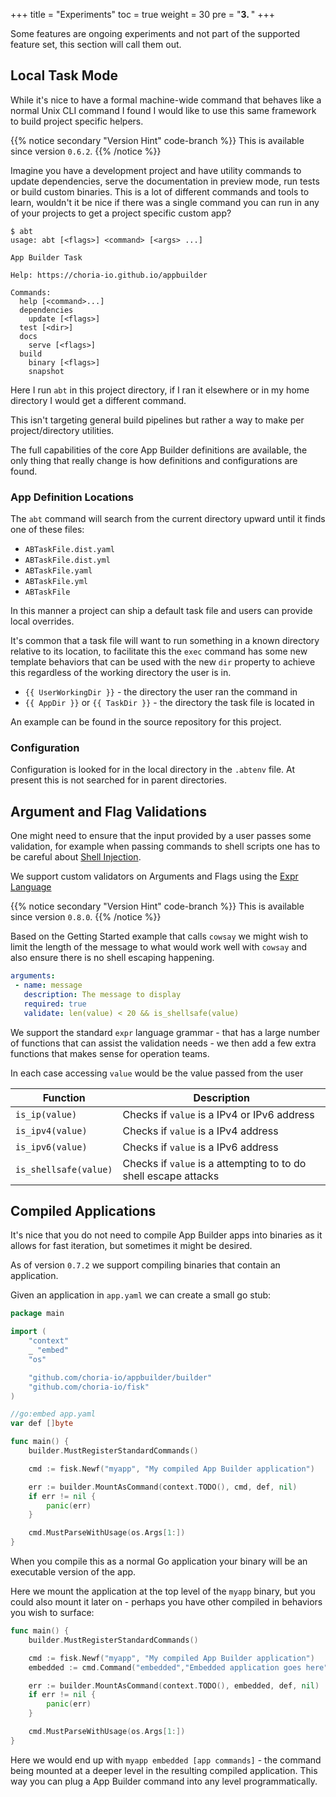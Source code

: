 +++
title = "Experiments"
toc = true
weight = 30
pre = "<b>3. </b>"
+++

Some features are ongoing experiments and not part of the supported feature set, this section will call them out.

## Local Task Mode

While it's nice to have a formal machine-wide command that behaves like a normal Unix CLI command I found I would like
to use this same framework to build project specific helpers.

{{% notice secondary "Version Hint" code-branch %}}
This is available since version `0.6.2`.
{{% /notice %}}

Imagine you have a development project and have utility commands to update dependencies, serve the documentation in
preview mode, run tests or build custom binaries.  This is a lot of different commands and tools to learn, wouldn't it
be nice if there was a single command you can run in any of your projects to get a project specific custom app?

```nohighlight
$ abt
usage: abt [<flags>] <command> [<args> ...]

App Builder Task

Help: https://choria-io.github.io/appbuilder

Commands:
  help [<command>...]
  dependencies
    update [<flags>]
  test [<dir>]
  docs
    serve [<flags>]
  build
    binary [<flags>]
    snapshot
```

Here I run `abt` in this project directory, if I ran it elsewhere or in my home directory I would get a different command.

This isn't targeting general build pipelines but rather a way to make per project/directory utilities.

The full capabilities of the core App Builder definitions are available, the only thing that really change is how definitions and configurations are found.

### App Definition Locations

The `abt` command will search from the current directory upward until it finds one of these files:

 * `ABTaskFile.dist.yaml`
 * `ABTaskFile.dist.yml`
 * `ABTaskFile.yaml`
 * `ABTaskFile.yml`
 * `ABTaskFile`

In this manner a project can ship a default task file and users can provide local overrides.

It's common that a task file will want to run something in a known directory relative to its location, to facilitate this
the `exec` command has some new template behaviors that can be used with the new `dir` property to achieve this regardless
of the working directory the user is in.

 * `{{ UserWorkingDir }}` - the directory the user ran the command in
 * `{{ AppDir }}` or `{{ TaskDir }}` - the directory the task file is located in

An example can be found in the source repository for this project.

### Configuration

Configuration is looked for in the local directory in the `.abtenv` file.  At present this is not searched for in parent
directories.

## Argument and Flag Validations

One might need to ensure that the input provided by a user passes some validation, for example when passing commands
to shell scripts one has to be careful about [Shell Injection](https://en.wikipedia.org/wiki/Code_injection#Shell_injection).

We support custom validators on Arguments and Flags using the [Expr Language](https://expr.medv.io/docs/Language-Definition)

{{% notice secondary "Version Hint" code-branch %}}
This is available since version `0.8.0`.
{{% /notice %}}

Based on the Getting Started example that calls `cowsay` we might wish to limit the length of the message to what 
would work well with `cowsay` and also ensure there is no shell escaping happening.

```yaml
arguments:
 - name: message
   description: The message to display
   required: true
   validate: len(value) < 20 && is_shellsafe(value)
```
We support the standard `expr` language grammar - that has a large number of functions that can assist the 
validation needs - we then add a few extra functions that makes sense for operation teams.

In each case accessing `value` would be the value passed from the user

| Function              | Description                                                     |
|-----------------------|-----------------------------------------------------------------|
| `is_ip(value)`        | Checks if `value` is a IPv4 or IPv6 address                     |
| `is_ipv4(value)`      | Checks if `value` is a IPv4 address                             |
| `is_ipv6(value)`      | Checks if `value` is a IPv6 address                             |
| `is_shellsafe(value)` | Checks if `value` is a attempting to to do shell escape attacks |

## Compiled Applications

It's nice that you do not need to compile App Builder apps into binaries as it allows for fast iteration, but sometimes
it might be desired.

As of version `0.7.2` we support compiling binaries that contain an application.

Given an application in `app.yaml` we can create a small go stub:

```go
package main

import (
	"context"
	_ "embed"
	"os"

	"github.com/choria-io/appbuilder/builder"
	"github.com/choria-io/fisk"
)

//go:embed app.yaml
var def []byte

func main() {
	builder.MustRegisterStandardCommands()

	cmd := fisk.Newf("myapp", "My compiled App Builder application")

	err := builder.MountAsCommand(context.TODO(), cmd, def, nil)
	if err != nil {
		panic(err)
	}

	cmd.MustParseWithUsage(os.Args[1:])
}
```

When you compile this as a normal Go application your binary will be an executable version of the app.

Here we mount the application at the top level of the `myapp` binary, but you could also mount it later on - perhaps you
have other compiled in behaviors you wish to surface:

```go
func main() {
	builder.MustRegisterStandardCommands()

	cmd := fisk.Newf("myapp", "My compiled App Builder application")
	embedded := cmd.Command("embedded","Embedded application goes here")

	err := builder.MountAsCommand(context.TODO(), embedded, def, nil)
	if err != nil {
		panic(err)
	}

	cmd.MustParseWithUsage(os.Args[1:])
}
```

Here we would end up with `myapp embedded [app commands]` - the command being mounted at a deeper level in the resulting
compiled application.  This way you can plug a App Builder command into any level programmatically.
